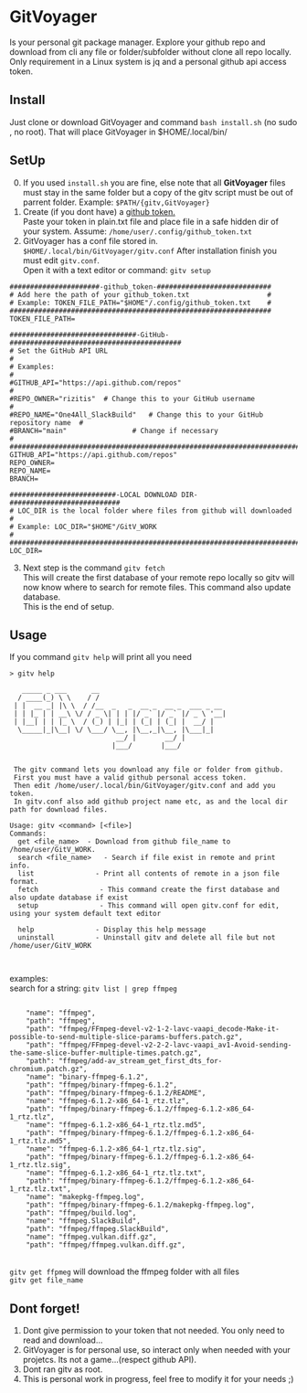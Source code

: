 # GitVoyager
Is your personal git package manager. Explore your github repo  and download from cli any file or folder/subfolder without clone all repo locally.<br>
Only requirement in a Linux system is jq and a personal github api access token.<br>

## Install
Just clone or download GitVoyager and command `bash install.sh` (no sudo , no root). That will place GitVoyager in $HOME/.local/bin/<br>

## SetUp
0. If you used `install.sh` you are fine, else note that all **GitVoyager** files must stay in the same folder but a copy of the gitv script must be out of parrent folder. Example: `$PATH/{gitv,GitVoyager}`
1. Create (if you dont have) a [github token.](https://github.com/settings/tokens) <br>
Paste your token in plain.txt file and place file in a safe hidden dir of your system. Assume: `/home/user/.config/github_token.txt`<br>
2. GitVoyager has a conf file stored in.   `$HOME/.local/bin/GitVoyager/gitv.conf`
After installation finish you must edit `gitv.conf`. <br>
Open it with a text editor or command: `gitv setup`

```
######################-github_token-############################
# Add here the path of your github_token.txt                   #
# Example: TOKEN_FILE_PATH="$HOME"/.config/github_token.txt    #
################################################################
TOKEN_FILE_PATH=

###############################-GitHub-##########################################
# Set the GitHub API URL                                                        #
# Examples:                                                                     #
#GITHUB_API="https://api.github.com/repos"                                      #
#REPO_OWNER="rizitis"  # Change this to your GitHub username                    #
#REPO_NAME="One4All_SlackBuild"   # Change this to your GitHub repository name  #
#BRANCH="main"                # Change if necessary                             #
#################################################################################
GITHUB_API="https://api.github.com/repos"
REPO_OWNER=
REPO_NAME=
BRANCH=

##########################-LOCAL DOWNLOAD DIR-###########################
# LOC_DIR is the local folder where files from github will downloaded   #
# Example: LOC_DIR="$HOME"/GitV_WORK                                    #
#########################################################################
LOC_DIR=
```

3. Next step is the command `gitv fetch`<br>
This will create the first database of your remote repo locally so gitv will now know where to search for remote files. This command also update database.<br>
This is the end of setup.

## Usage
If you command `gitv help` will print all you need<br>
```
> gitv help

   _____ _ ___      __
  / ____(_) \ \    / /
 | |  __ _| |\ \  / /__  _   _  __ _  __ _  ___ _ __
 | | |_ | | __\ \/ / _ \| | | |/ _` |/ _` |/ _ \ '__|
 | |__| | | |_ \  / (_) | |_| | (_| | (_| |  __/ |
  \_____|_|\__| \/ \___/ \__, |\__,_|\__, |\___|_|
                          __/ |       __/ |
                         |___/       |___/


 The gitv command lets you download any file or folder from github.
 First you must have a valid github personal access token.
 Then edit /home/user/.local/bin/GitVoyager/gitv.conf and add you token.
 In gitv.conf also add github project name etc, as and the local dir path for download files.

Usage: gitv <command> [<file>]
Commands:
  get <file_name>  - Download from github file_name to /home/user/GitV_WORK.
  search <file_name>   - Search if file exist in remote and print info.
  list               - Print all contents of remote in a json file format.
  fetch               - This command create the first database and also update database if exist
  setup               - This command will open gitv.conf for edit, using your system default text editor

  help               - Display this help message
  uninstall          - Uninstall gitv and delete all file but not /home/user/GitV_WORK



```

examples:
<br> search for a string: `gitv list | grep ffmpeg`
```

    "name": "ffmpeg",
    "path": "ffmpeg",
    "path": "ffmpeg/FFmpeg-devel-v2-1-2-lavc-vaapi_decode-Make-it-possible-to-send-multiple-slice-params-buffers.patch.gz",
    "path": "ffmpeg/FFmpeg-devel-v2-2-2-lavc-vaapi_av1-Avoid-sending-the-same-slice-buffer-multiple-times.patch.gz",
    "path": "ffmpeg/add-av_stream_get_first_dts_for-chromium.patch.gz",
    "name": "binary-ffmpeg-6.1.2",
    "path": "ffmpeg/binary-ffmpeg-6.1.2",
    "path": "ffmpeg/binary-ffmpeg-6.1.2/README",
    "name": "ffmpeg-6.1.2-x86_64-1_rtz.tlz",
    "path": "ffmpeg/binary-ffmpeg-6.1.2/ffmpeg-6.1.2-x86_64-1_rtz.tlz",
    "name": "ffmpeg-6.1.2-x86_64-1_rtz.tlz.md5",
    "path": "ffmpeg/binary-ffmpeg-6.1.2/ffmpeg-6.1.2-x86_64-1_rtz.tlz.md5",
    "name": "ffmpeg-6.1.2-x86_64-1_rtz.tlz.sig",
    "path": "ffmpeg/binary-ffmpeg-6.1.2/ffmpeg-6.1.2-x86_64-1_rtz.tlz.sig",
    "name": "ffmpeg-6.1.2-x86_64-1_rtz.tlz.txt",
    "path": "ffmpeg/binary-ffmpeg-6.1.2/ffmpeg-6.1.2-x86_64-1_rtz.tlz.txt",
    "name": "makepkg-ffmpeg.log",
    "path": "ffmpeg/binary-ffmpeg-6.1.2/makepkg-ffmpeg.log",
    "path": "ffmpeg/build.log",
    "name": "ffmpeg.SlackBuild",
    "path": "ffmpeg/ffmpeg.SlackBuild",
    "name": "ffmpeg.vulkan.diff.gz",
    "path": "ffmpeg/ffmpeg.vulkan.diff.gz",

```
<br> `gitv get ffpmeg` will download the ffmpeg folder with all files <br> `gitv get file_name`


## Dont forget!
1. Dont give permission to your token that not needed. You only need to read and download...
2. GitVoyager is for personal use, so interact only when needed with your projetcs. Its not a game...(respect github API).
3. Dont ran gitv as root.
4. This is personal work in progress, feel free to modify it for your needs ;)
